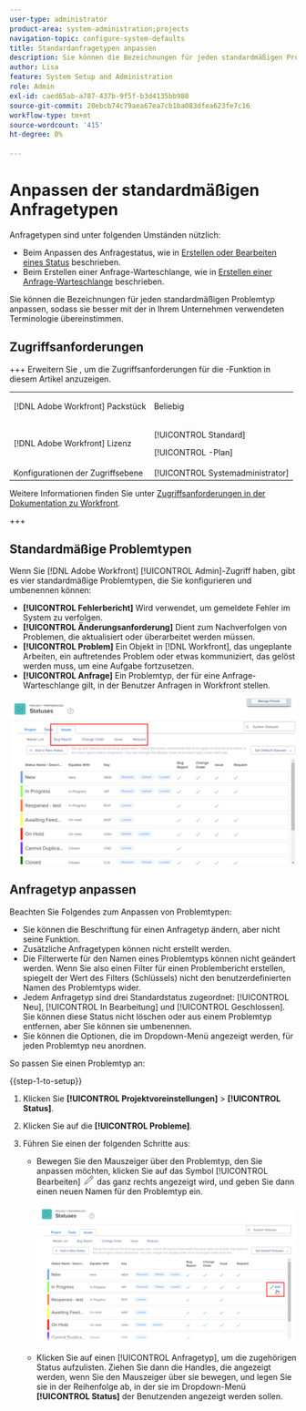 ```yaml
---
user-type: administrator
product-area: system-administration;projects
navigation-topic: configure-system-defaults
title: Standardanfragetypen anpassen
description: Sie können die Bezeichnungen für jeden standardmäßigen Problemtyp anpassen, sodass sie besser mit der in Ihrem Unternehmen verwendeten Terminologie übereinstimmen. Anfragetypen sind nützlich, um den Anfragestatus anzupassen und Anfragewarteschlangen zu erstellen.
author: Lisa
feature: System Setup and Administration
role: Admin
exl-id: caed65ab-a787-437b-9f5f-b3d4135bb980
source-git-commit: 20ebcb74c79aea67ea7cb1ba083dfea623fe7c16
workflow-type: tm+mt
source-wordcount: '415'
ht-degree: 0%

---
```


# Anpassen der standardmäßigen Anfragetypen

Anfragetypen sind unter folgenden Umständen nützlich:

* Beim Anpassen des Anfragestatus, wie in [Erstellen oder Bearbeiten eines Status](../../../administration-and-setup/customize-workfront/creating-custom-status-and-priority-labels/create-or-edit-a-status.md) beschrieben.
* Beim Erstellen einer Anfrage-Warteschlange, wie in [Erstellen einer Anfrage-Warteschlange](../../../manage-work/requests/create-and-manage-request-queues/create-request-queue.md) beschrieben.

Sie können die Bezeichnungen für jeden standardmäßigen Problemtyp anpassen, sodass sie besser mit der in Ihrem Unternehmen verwendeten Terminologie übereinstimmen.

## Zugriffsanforderungen

+++ Erweitern Sie , um die Zugriffsanforderungen für die -Funktion in diesem Artikel anzuzeigen.

<table style="table-layout:auto"> 
 <col> 
 <col> 
 <tbody> 
  <tr> 
   <td>[!DNL Adobe Workfront] Packstück</td> 
   <td><p>Beliebig</p></td> 
  </tr> 
  <tr> 
   <td>[!DNL Adobe Workfront] Lizenz</td> 
   <td><p>[!UICONTROL Standard]</p>
       <p>[!UICONTROL -Plan]</p></td>
  </tr> 
  <tr> 
   <td>Konfigurationen der Zugriffsebene</td> 
   <td>[!UICONTROL Systemadministrator]</td> 
  </tr> 
 </tbody> 
</table>

Weitere Informationen finden Sie unter [Zugriffsanforderungen in der Dokumentation zu Workfront](/help/quicksilver/administration-and-setup/add-users/access-levels-and-object-permissions/access-level-requirements-in-documentation.md).

+++

## Standardmäßige Problemtypen

Wenn Sie [!DNL Adobe Workfront] [!UICONTROL Admin]-Zugriff haben, gibt es vier standardmäßige Problemtypen, die Sie konfigurieren und umbenennen können:

* **[!UICONTROL Fehlerbericht]** Wird verwendet, um gemeldete Fehler im System zu verfolgen.
* **[!UICONTROL Änderungsanforderung]** Dient zum Nachverfolgen von Problemen, die aktualisiert oder überarbeitet werden müssen.
* **[!UICONTROL Problem]** Ein Objekt in [!DNL Workfront], das ungeplante Arbeiten, ein auftretendes Problem oder etwas kommuniziert, das gelöst werden muss, um eine Aufgabe fortzusetzen.
* **[!UICONTROL Anfrage]** Ein Problemtyp, der für eine Anfrage-Warteschlange gilt, in der Benutzer Anfragen in Workfront stellen.

![Standardmäßige Problemtypen](assets/default-issue-types.png)

## Anfragetyp anpassen

Beachten Sie Folgendes zum Anpassen von Problemtypen:

* Sie können die Beschriftung für einen Anfragetyp ändern, aber nicht seine Funktion.
* Zusätzliche Anfragetypen können nicht erstellt werden.
* Die Filterwerte für den Namen eines Problemtyps können nicht geändert werden. Wenn Sie also einen Filter für einen Problembericht erstellen, spiegelt der Wert des Filters (Schlüssels) nicht den benutzerdefinierten Namen des Problemtyps wider.
* Jedem Anfragetyp sind drei Standardstatus zugeordnet: [!UICONTROL Neu], [!UICONTROL In Bearbeitung] und [!UICONTROL Geschlossen]. Sie können diese Status nicht löschen oder aus einem Problemtyp entfernen, aber Sie können sie umbenennen.
* Sie können die Optionen, die im Dropdown-Menü angezeigt werden, für jeden Problemtyp neu anordnen.

So passen Sie einen Problemtyp an:

{{step-1-to-setup}}

1. Klicken Sie **[!UICONTROL Projektvoreinstellungen]** > **[!UICONTROL Status]**.

1. Klicken Sie auf die **[!UICONTROL Probleme]**.
1. Führen Sie einen der folgenden Schritte aus:

   * Bewegen Sie den Mauszeiger über den Problemtyp, den Sie anpassen möchten, klicken Sie auf das Symbol [!UICONTROL Bearbeiten] ![Bearbeiten](assets/edit-icon.png) das ganz rechts angezeigt wird, und geben Sie dann einen neuen Namen für den Problemtyp ein.

     ![Problemtyp anpassen](assets/customize-issue-type.png)

   * Klicken Sie auf einen [!UICONTROL Anfragetyp], um die zugehörigen Status aufzulisten. Ziehen Sie dann die Handles, die angezeigt werden, wenn Sie den Mauszeiger über sie bewegen, und legen Sie sie in der Reihenfolge ab, in der sie im Dropdown-Menü **[!UICONTROL Status]** der Benutzenden angezeigt werden sollen.
